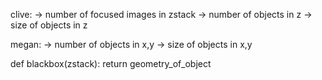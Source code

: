 
clive:
    -> number of focused images in zstack 
    -> number of objects in z
    -> size of objects in z

megan:
    -> number of objects in x,y
    -> size of objects in x,y

def blackbox(zstack):
    return geometry_of_object
